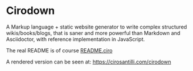# Cirodown

A Markup language + static website generator to write complex structured wikis/books/blogs, that is saner and more powerful than Markdown and Asciidoctor, with reference implementation in JavaScript.

The real README is of course [README.ciro](README.ciro)

A rendered version can be seen at: <https://cirosantilli.com/cirodown>
